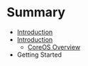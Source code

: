 # Summary

* [Introduction](README.md)
* [Introduction](Introduction/Introduction.md)
   * [CoreOS Overview](Introduction/coreos_overview.md)
* Getting Started

